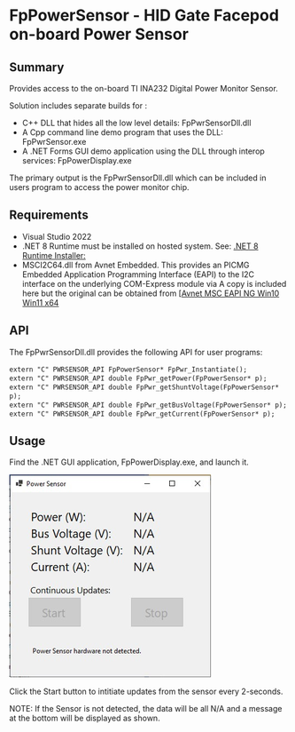 # FpPowerSensor - HID Gate Facepod on-board Power Sensor

## Summary
Provides access to the on-board TI INA232 Digital Power Monitor Sensor.

Solution includes separate builds for :

 * C++ DLL that hides all the low level details: FpPwrSensorDll.dll
 * A Cpp command line demo program that uses the DLL: FpPwrSensor.exe
 * A .NET Forms GUI demo application using the DLL through interop services: FpPowerDisplay.exe
 
The primary output is the FpPwrSensorDll.dll which can be included in users program to access the power monitor chip.

## Requirements
* Visual Studio 2022
* .NET 8 Runtime must be installed on hosted system. See: [.NET 8 Runtime Installer:](https://dotnet.microsoft.com/en-us/download/dotnet/thank-you/runtime-desktop-8.0.2-windows-x64-installer)
* MSCI2C64.dll from Avnet Embedded. This provides an PICMG Embedded Application Programming Interface (EAPI) to the I2C interface on 
	the underlying COM-Express module via A copy is included here but the original can be obtained from [[Avnet MSC EAPI NG Win10 Win11 x64](https://embedded.avnet.com/software-tools/#msc_eapi_ng])


## API

The FpPwrSensorDll.dll provides the following API for user programs:

```
extern "C" PWRSENSOR_API FpPowerSensor* FpPwr_Instantiate();
extern "C" PWRSENSOR_API double FpPwr_getPower(FpPowerSensor* p);
extern "C" PWRSENSOR_API double FpPwr_getShuntVoltage(FpPowerSensor* p);
extern "C" PWRSENSOR_API double FpPwr_getBusVoltage(FpPowerSensor* p);
extern "C" PWRSENSOR_API double FpPwr_getCurrent(FpPowerSensor* p);
```


## Usage

Find the .NET GUI application, FpPowerDisplay.exe, and launch it. 

![screenshot](https://github.com/davidkilp/FpPowerSensor/blob/master/FpPowerDisplay_screenshot.jpg)

Click the Start button to intitiate updates from the sensor every 2-seconds.

NOTE: If the Sensor is not detected, the data will be all N/A and a message at the bottom will 
be displayed as shown.

